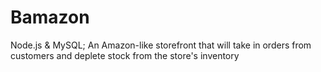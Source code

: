 # Bamazon
Node.js &amp; MySQL;  An Amazon-like storefront that will take in orders from customers and deplete stock from the store's inventory
